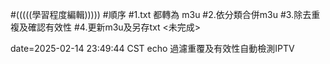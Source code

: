 #(((((學習程度編輯)))))
#順序
#1.txt 都轉為 m3u
#2.依分類合併m3u
#3.除去重複及確認有效性
#4.更新m3u及另存txt    <未完成>

date=2025-02-14 23:49:44 CST echo 過濾重覆及有效性自動檢測IPTV  
